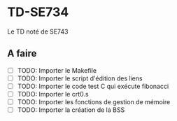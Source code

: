 # TD-SE734
Le TD noté de SE743

## A faire

- [ ] TODO: Importer le Makefile
- [ ] TODO: Importer le script d'édition des liens
- [ ] TODO: Importer le code test C qui exécute fibonacci
- [ ] TODO: Importer le crt0.s
- [ ] TODO: Importer les fonctions de gestion de mémoire
- [ ] TODO: Importer la création de la BSS
